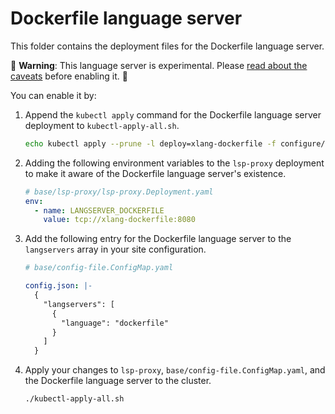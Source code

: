 # Dockerfile language server

This folder contains the deployment files for the Dockerfile language server.

🚨 **Warning**: This language server is experimental. Please [read about the caveats](https://about.sourcegraph.com/docs/code-intelligence/experimental-language-servers/#caveats-of-experimental-language-servers) before enabling it. 🚨

You can enable it by:

1. Append the `kubectl apply` command for the Dockerfile language server deployment to `kubectl-apply-all.sh`.

   ```bash
   echo kubectl apply --prune -l deploy=xlang-dockerfile -f configure/experimental/dockerfile --recursive >> kubectl-apply-all.sh
   ```

1. Adding the following environment variables to the `lsp-proxy` deployment to make it aware of the Dockerfile language server's existence.

   ```yaml
   # base/lsp-proxy/lsp-proxy.Deployment.yaml
   env:
     - name: LANGSERVER_DOCKERFILE
       value: tcp://xlang-dockerfile:8080
   ```

1. Add the following entry for the Dockerfile language server to the `langservers` array in your site configuration.

   ```yaml
   # base/config-file.ConfigMap.yaml

   config.json: |-
     {
       "langservers": [
         {
           "language": "dockerfile"
         }
       ]
     }
   ```

1. Apply your changes to `lsp-proxy`, `base/config-file.ConfigMap.yaml`, and the Dockerfile language server to the cluster.

   ```bash
   ./kubectl-apply-all.sh
   ```
